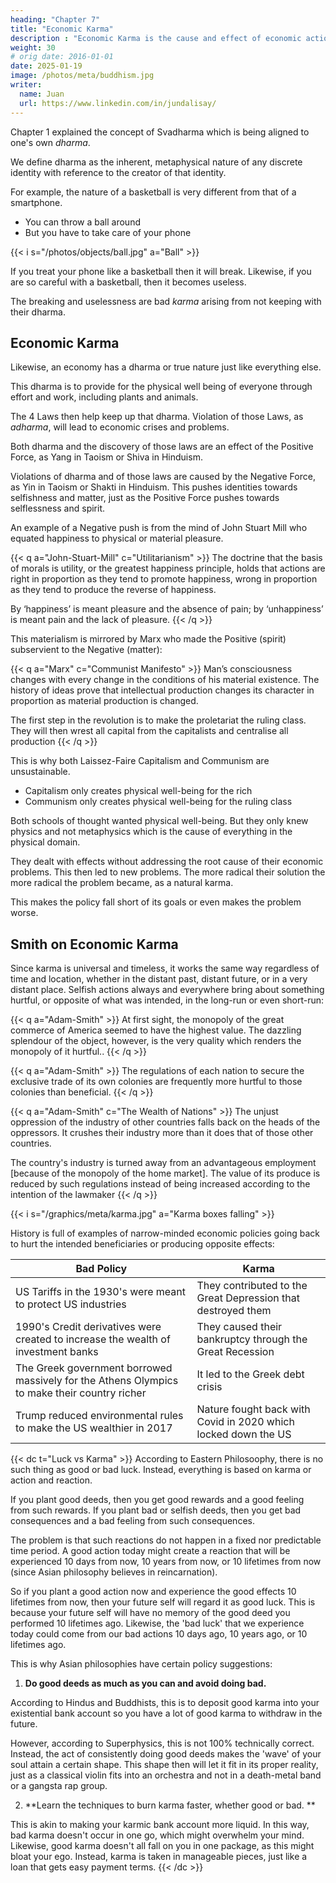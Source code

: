 ```yaml
---
heading: "Chapter 7"
title: "Economic Karma"
description : "Economic Karma is the cause and effect of economic actions"
weight: 30
# orig date: 2016-01-01
date: 2025-01-19
image: /photos/meta/buddhism.jpg
writer:
  name: Juan
  url: https://www.linkedin.com/in/jundalisay/
---
```



Chapter 1 explained the concept of Svadharma which is being aligned to one's own *dharma*. 

We define dharma as the inherent, metaphysical nature of any discrete identity with reference to the creator of that identity.

For example, the nature of a basketball is very different from that of a smartphone.
- You can throw a ball around
- But you have to take care of your phone

{{< i s="/photos/objects/ball.jpg" a="Ball" >}}

If you treat your phone like a basketball then it will break. Likewise, if you are so careful with a basketball, then it becomes useless.

The breaking and uselessness are bad *karma* arising from not keeping with their dharma. 


## Economic Karma

Likewise, an economy has a dharma or true nature just like everything else. 

This dharma is to provide for the physical well being of everyone through effort and work, including plants and animals.

The 4 Laws then help keep up that dharma. Violation of those Laws, as *adharma*, will lead to economic crises and problems. 

Both dharma and the discovery of those laws are an effect of the Positive Force, as Yang in Taoism or Shiva in Hinduism. 

Violations of dharma and of those laws are caused by the Negative Force, as Yin in Taoism or Shakti in Hinduism. This pushes identities towards selfishness and matter, just as the Positive Force pushes towards selflessness and spirit.

An example of a Negative push is from the mind of John Stuart Mill who equated happiness to physical or material pleasure. 

{{< q a="John-Stuart-Mill" c="Utilitarianism" >}}
The doctrine that the basis of morals is utility, or the greatest happiness principle, holds that actions are right in proportion as they tend to promote happiness, wrong in proportion as they tend to produce the reverse of happiness. 

By ‘happiness’ is meant pleasure and the absence of pain; by ‘unhappiness’ is meant pain and the lack of pleasure.
{{< /q >}}


This materialism is mirrored by Marx who made the Positive (spirit) subservient to the Negative (matter):

{{< q a="Marx" c="Communist Manifesto" >}}
Man’s consciousness changes with every change in the conditions of his material existence. The history of ideas prove that intellectual production changes its character in proportion as material production is changed.

The first step in the revolution is to make the proletariat the ruling class. They will then wrest all capital from the capitalists and centralise all production
{{< /q >}}


This is why both Laissez-Faire Capitalism and Communism are unsustainable.
- Capitalism only creates physical well-being for the rich
- Communism only creates physical well-being for the ruling class 

Both schools of thought wanted physical well-being. But they only knew physics and not metaphysics which is the cause of everything in the physical domain. 

They dealt with effects without addressing the root cause of their economic problems. This then led to new problems. The more radical their solution the more radical the problem became, as a natural karma. 

This makes the policy fall short of its goals or even makes the problem worse. 


<!-- Smith was one of the few Western intellectuals to hint at the concept of dharma, or the natural and sustainable activities of humans, and apply it both for moral and economic purporses.

Instead of the word dharma, however, he named his concept the invisible hand. This had economic applications in The Wealth of Nations and moral applications in The Theory of Moral Sentiments.

### Weaponizing the Invisible Hand

The main difference between Smith’s invisible hand and Eastern dharma is that the former has moral, spiritual, and practical uses, while the latter emphasizes only its moral and spiritual use. -->

<!-- Eastern philosophers did not dare teach the practical use of dharma because they knew that it would merely lead to corruption and evil.

For example, the Chinese discovered the principles of gunpowder which the Europeans took and weaponized in order to enslave Africa, South America, and Asia and even take Hongkong. Similarly, Western physicists discovered the nuclear fission and weaponized it to drop atom bombs on Japan.

Smith and the Physiocrats discovered the principles of wealth created by knowing one's own self-interest or purpose in life or svadharma. But this was soon "weaponized" by the merchants to enrich themselves via Mercantilism and trade wars instead of enriching all humans. 

Those merchants merely brushed aside the warnings by Smith against the pursuit of utility and avarice that the principles might bring. Later economists such as John Stuart Mill and Jean Baptiste Say even built economic theories around selfishness instead of dharma or morality:


Smith's invisible hand, on the contrary, works both personally by tapping into one's conscience, or "the man within the breast", and  socially by knowing what others are interested in, through selling and market research.


## Why did later economists miss out on the invisible hand or dharma?

The first reason is because Say and Mill lived during the start and the height of the Industrial Revolution which lasted from 1760 to 1840. The increase in productivity increased the number and variety of products available for use or utility and for satisfying the senses which were not available before. Thus, utility and all its shallow and short-term benefits came to dominate the field of morality.

Another more important reason is because both dharma and the invisible hand are naturally invisible or not obvious to shallow observation. Both can only be seen by highly-penetrating and highly-evolved minds that can look far beyond the obvious. 

In Hinduism, the concept of dharma naturally leads to the concept of karma. Anything that has a self will want to act to express that self. This action is called karma. Other selves will then react to this karma to create a reaction or another karma that boomerangs on the intial actor or self. This is why in English, karma is loosely translated as "What goes around, comes around." -->


## Smith on Economic Karma

Since karma is universal and timeless, it works the same way regardless of time and location, whether in the distant past, distant future, or in a very distant place. Selfish actions always and everywhere bring about something hurtful, or opposite of what was intended, in the long-run or even short-run:

{{< q a="Adam-Smith" >}}
At first sight, the monopoly of the great commerce of America seemed to have the highest value. The dazzling splendour of the object, however, is the very quality which renders the monopoly of it hurtful..
{{< /q >}}

{{< q a="Adam-Smith" >}}
The regulations of each nation to secure the exclusive trade of its own colonies are frequently more hurtful to those colonies than beneficial.
{{< /q >}}

 <!-- the countries in favour of which they are established than to those against which they are established. -->

{{< q a="Adam-Smith" c="The Wealth of Nations" >}}
The unjust oppression of the industry of other countries falls back on the heads of the oppressors. It crushes their industry more than it does that of those other countries.

The country's industry is turned away from an advantageous employment [because of the monopoly of the home market]. The value of its produce is reduced by such regulations instead of being increased according to the intention of the lawmaker
{{< /q >}}


{{< i s="/graphics/meta/karma.jpg" a="Karma boxes falling" >}}



History is full of examples of narrow-minded economic policies going back to hurt the intended beneficiaries or producing opposite effects:

Bad Policy | Karma
--- | ---
US Tariffs in the 1930's were meant to protect US industries | They contributed to the Great Depression that destroyed them
1990's Credit derivatives were created to increase the wealth of investment banks | They caused their bankruptcy through the Great Recession
The Greek government borrowed massively for the Athens Olympics to make their country richer | It led to the Greek debt crisis
Trump reduced environmental rules to make the US wealthier in 2017 | Nature fought back with Covid in 2020 which locked down the US

<!-- debt crisis where massive government spending, which was thought to draw in future investors, actually plunged Greece into a crisis.  -->

<!-- Those policies were created to increase wealth rapidly, but ended up destroying it. The more people study Smith and his ideas, the better will be humanity's chances in avoiding bad economic karma from selfish motives. -->


{{< dc t="Luck vs Karma" >}}
According to Eastern Philosoophy, there is no such thing as good or bad luck. Instead, everything is based on karma or action and reaction.

If you plant good deeds, then you get good rewards and a good feeling from such rewards. If you plant bad or selfish deeds, then you get bad consequences and a bad feeling from such consequences.

The problem is that such reactions do not happen in a fixed nor predictable time period. A good action today might create a reaction that will be experienced 10 days from now, 10 years from now, or 10 lifetimes from now (since Asian philosophy believes in reincarnation).

So if you plant a good action now and experience the good effects 10 lifetimes from now, then your future self will regard it as good luck. This is because your future self will have no memory of the good deed you performed 10 lifetimes ago. Likewise, the 'bad luck' that we experience today could come from our bad actions 10 days ago, 10 years ago, or 10 lifetimes ago.

This is why Asian philosophies have certain policy suggestions:

1. **Do good deeds as much as you can and avoid doing bad.** 

According to Hindus and Buddhists, this is to deposit good karma into your existential bank account <!-- of consequences --> so you have a lot of good karma to withdraw in the future.

However, according to Superphysics, this is not 100% technically correct. Instead, the act of consistently doing good deeds makes the 'wave' of your soul attain a certain shape. This shape then will let it fit in its proper reality, just as a classical violin fits into an orchestra and not in a death-metal band or a gangsta rap group.

2. **Learn the techniques to burn karma faster, whether good or bad. **

This is akin to making your karmic bank account more liquid. In this way, bad karma doesn't occur in one go, which might overwhelm your mind. Likewise, good karma doesn't all fall on you in one package, as this might bloat your ego.  Instead, karma is taken in manageable pieces, just like a loan that gets easy payment terms.
{{< /dc >}}
